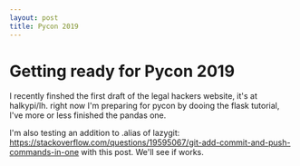 ```yaml
---
layout: post
title: Pycon 2019
---
```


# Getting ready for Pycon 2019

I recently finshed the first draft of the legal  hackers website, it's at halkypi/lh.  right now I'm preparing for pycon by dooing the flask tutorial, I've more or less finished the pandas one.

I'm also testing an addition to .alias of lazygit: https://stackoverflow.com/questions/19595067/git-add-commit-and-push-commands-in-one with this post.  We'll see if works.
